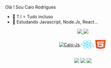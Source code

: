 Olá ! Sou Caio Rodrigues

- 🔭 T.I = Tudo incluso
- 🌱 Estudando Javascript, Node.Js, React...

<div align="center">
  <a href="https://github.com/caioroodrigues">
  <img height="180em" src="https://github-readme-stats.vercel.app/api?username=caioroodrigues&show_icons=true&theme=dark&include_all_commits=true&count_private=true"/>
  <img height="180em" src="https://github-readme-stats.vercel.app/api/top-langs/?username=caioroodrigues&layout=compact&langs_count=7&theme=dark"/>
</div>
  
<div style="display: inline_block"><br>
 <div align="center">                                                                                                                 <img align="center" alt="Caio-Js" height="30" width="40" src="https://cdn.jsdelivr.net/gh/devicons/devicon/icons/javascript/javascript-original.svg">
  <img align="center" alt="Caio-React" height="30" width="40" src="https://raw.githubusercontent.com/devicons/devicon/master/icons/react/react-original.svg">
  <img align="center" alt="Caio-HTML" height="30" width="40" src="https://raw.githubusercontent.com/devicons/devicon/master/icons/html5/html5-original.svg">
</div>
  
  ##
  
  <div align="center">
  <div> 
  <a href="https://www.instagram.com/caio.rodrigrs" target="_blank"><img src="https://img.shields.io/badge/-Instagram-%23E4405F?style=for-the-badge&logo=instagram&logoColor=white" target="_blank"></a>
 	<a href="https://www.twitch.tv/caiotripa" target="_blank"><img src="https://img.shields.io/badge/Twitch-9146FF?style=for-the-badge&logo=twitch&logoColor=white" target="_blank"></a>
  <a href = "mailto:tglcaiohenrique@gmail.com"><img src="https://img.shields.io/badge/-Gmail-%23333?style=for-the-badge&logo=gmail&logoColor=white" target="_blank"></a>
